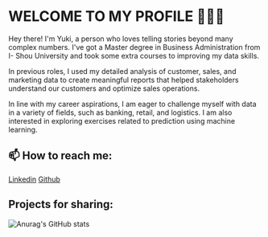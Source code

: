 # WELCOME TO MY PROFILE 👋👋👋

Hey there! I'm Yuki, a person who loves telling stories beyond many complex numbers. I've got a Master degree in Business Administration from I- Shou University and took some extra courses to improving my data skills.

In previous roles, I used my detailed analysis of customer, sales, and marketing data to create meaningful reports that helped stakeholders understand our customers and optimize sales operations.

In line with my career aspirations, I am eager to challenge myself with data in a variety of fields, such as banking, retail, and logistics. I am also interested in exploring exercises related to prediction using machine learning.

## 📫 How to reach me:
  [Linkedin](https://www.linkedin.com/in/yukichen2181/)
  [Github](https://github.com/yukitran2181/Yuki)

## Projects for sharing:

![Anurag's GitHub stats](https://github-readme-stats.vercel.app/api?username=yuki2181&theme=shadow_red&show_icons=true)




